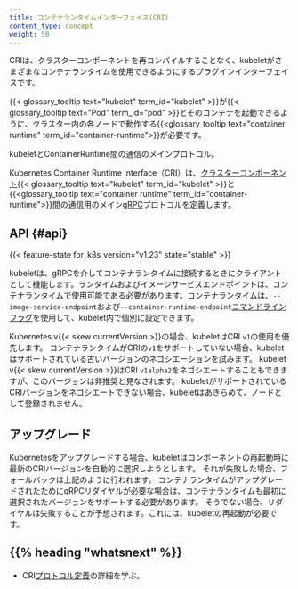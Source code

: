 ```yaml
---
title: コンテナランタイムインターフェイス(CRI)
content_type: concept
weight: 50
---
```


<!-- overview -->

CRIは、クラスターコンポーネントを再コンパイルすることなく、kubeletがさまざまなコンテナランタイムを使用できるようにするプラグインインターフェイスです。

{{< glossary_tooltip text="kubelet" term_id="kubelet" >}}が{{< glossary_tooltip text="Pod" term_id="pod" >}}とそのコンテナを起動できるように、クラスター内の各ノードで動作する{{<glossary_tooltip text="container runtime" term_id="container-runtime">}}が必要です。

kubeletとContainerRuntime間の通信のメインプロトコル。

Kubernetes Container Runtime Interface（CRI）は、[クラスターコンポーネント](/ja/docs/concepts/overview/components/#node-components){{< glossary_tooltip text="kubelet" term_id="kubelet" >}}と{{<glossary_tooltip text="container runtime" term_id="container-runtime">}}間の通信用のメイン[gRPC](/ja/docs/concepts/overview/components/#node-components)プロトコルを定義します。

<!-- body -->

## API {#api}

{{< feature-state for_k8s_version="v1.23" state="stable" >}}

kubeletは、gRPCを介してコンテナランタイムに接続するときにクライアントとして機能します。ランタイムおよびイメージサービスエンドポイントは、コンテナランタイムで使用可能である必要があります。コンテナランタイムは、`--image-service-endpoint`および`--container-runtime-endpoint`[コマンドラインフラグ](/ja/docs/reference/command-line-tools-reference/kubelet)を使用して、kubelet内で個別に設定できます。

Kubernetes v{{< skew currentVersion >}}の場合、kubeletはCRI `v1`の使用を優先します。
コンテナランタイムがCRIの`v1`をサポートしていない場合、kubeletはサポートされている古いバージョンのネゴシエーションを試みます。
kubelet v{{< skew currentVersion >}}はCRI `v1alpha2`をネゴシエートすることもできますが、このバージョンは非推奨と見なされます。
kubeletがサポートされているCRIバージョンをネゴシエートできない場合、kubeletはあきらめて、ノードとして登録されません。

## アップグレード

Kubernetesをアップグレードする場合、kubeletはコンポーネントの再起動時に最新のCRIバージョンを自動的に選択しようとします。
それが失敗した場合、フォールバックは上記のように行われます。
コンテナランタイムがアップグレードされたためにgRPCリダイヤルが必要な場合は、コンテナランタイムも最初に選択されたバージョンをサポートする必要があります。
そうでない場合、リダイヤルは失敗することが予想されます。これには、kubeletの再起動が必要です。

## {{% heading "whatsnext" %}}

- CRI[プロトコル定義](https://github.com/kubernetes/cri-api/blob/c75ef5b/pkg/apis/runtime/v1/api.proto)の詳細を学ぶ。
